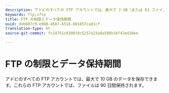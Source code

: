 ```yaml
---
description: アドビのすべての FTP アカウントでは、最大で 2 GB（または 63 ファイル）のデータを保存できます。これらの FTP アカウントでは、ファイルは 90 日間保持されます。
keywords: ftp;sftp
title: FTP の制限とデータ保持期間
uuid: deb807c9-e988-4587-b518-881857cad1cf
translation-type: ht
source-git-commit: fc14751c810019c5257a23a8a598b16f42ed10ee

---
```



# FTP の制限とデータ保持期間

アドビのすべての FTP アカウントでは、最大で 10 GB のデータを保存できます。これらの FTP アカウントでは、ファイルは 90 日間保持されます。

